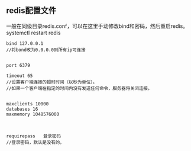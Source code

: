 ## **redis配置文件**
一般在同级目录redis.conf，可以在这里手动修改bind和密码，然后重启redis。systemctl restart redis
```
bind 127.0.0.1   
//将bond改为0.0.0.0则所有ip可连接


port 6379

timeout 65
//设置客户端连接的超时时间（以秒为单位）。
//如果一个客户端在指定的时间内没有发送任何命令，服务器将关闭连接。


maxclients 10000
databases 16
maxmemory 1048576000



requirepass   登录密码
//登录密码，默认是没有的。
```
